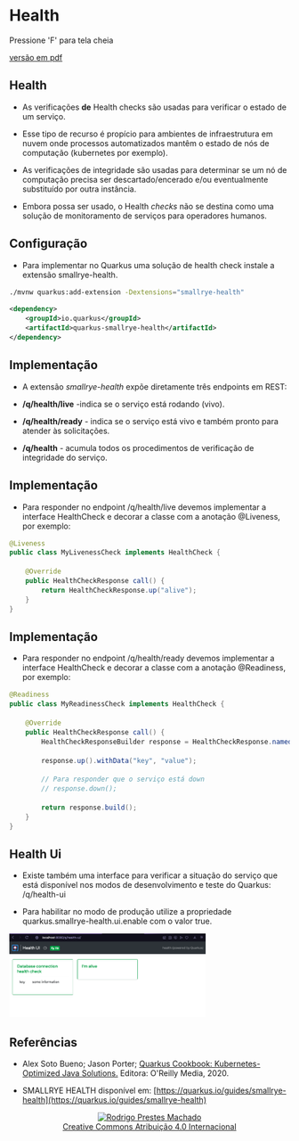 <!-- .slide: data-background-opacity="0.3" data-background-image="https://res.cloudinary.com/dotcom-prod/images/c_fill,f_auto,g_faces:center,q_auto,w_1920/v1/wt-cms-assets/2020/08/emayhqxbsu48vsdeqfl0/wtheadlessmicroservices1920x1440.jpg"
data-transition="convex"
-->
# Health
<!-- .element: style="margin-bottom:100px; font-size: 60px; color:white; font-family: Marker Felt;" -->

Pressione 'F' para tela cheia
<!-- .element: style="margin-bottom:10px; font-size: 15px; color:white" -->

[versão em pdf](?print-pdf)
<!-- .element: style="margin-bottom 25px; font-size: 15px; color:white" -->


<!-- .slide: data-background="#21093D" data-transition="convex" -->
## Health
<!-- .element: style="margin-bottom:50px; font-size: 50px; color:white; font-family: Marker Felt;" -->

* As verificações **de** Health checks são usadas para verificar o estado de um serviço.
<!-- .element: style="margin-bottom:50px; font-size: 25px; color:white" -->

* Esse tipo de recurso é propício para ambientes de infraestrutura em nuvem onde processos automatizados mantêm o estado de nós de computação (kubernetes por exemplo).
<!-- .element: style="margin-bottom:50px; font-size: 25px; color:white" -->

* As verificações de integridade são usadas para determinar se um nó de computação precisa ser descartado/encerado e/ou eventualmente substituído por outra instância.
<!-- .element: style="margin-bottom:50px; font-size: 25px; color:white" -->

* Embora possa ser usado, o Health _checks_ não se destina como uma solução de monitoramento de serviços para operadores humanos.
<!-- .element: style="margin-bottom:50px; font-size: 25px; color:white" -->


<!-- .slide: data-background="#21093D" data-transition="convex" -->
## Configuração
<!-- .element: style="margin-bottom:50px; font-size: 50px; color:white; font-family: Marker Felt;" -->

* Para implementar no Quarkus uma solução de health check instale a extensão smallrye-health.
<!-- .element: style="margin-bottom:50px; font-size: 25px; color:white" -->

```sh
./mvnw quarkus:add-extension -Dextensions="smallrye-health"
```
<!-- .element: style="margin-bottom:50px; font-size: 18px; font-family: arial; color:black; background-color: #F2FAF3;" -->

```xml
<dependency>
    <groupId>io.quarkus</groupId>
    <artifactId>quarkus-smallrye-health</artifactId>
</dependency>
```
<!-- .element: style="margin-bottom:50px; font-size: 18px; font-family: arial; color:black; background-color: #F2FAF3;" -->


<!-- .slide: data-background="#21093D" data-transition="convex" -->
## Implementação
<!-- .element: style="margin-bottom:50px; font-size: 50px; color:white; font-family: Marker Felt;" -->

* A extensão _smallrye-health_ expõe diretamente três endpoints em REST:
<!-- .element: style="margin-bottom:50px; font-size: 25px; color:white" -->

  * **/q/health/live** -indica se o serviço está rodando (vivo).
  <!-- .element: style="margin-bottom:50px; font-size: 25px; color:white" -->

  * **/q/health/ready** - indica se o serviço está vivo e também pronto para atender às solicitações.
  <!-- .element: style="margin-bottom:50px; font-size: 25px; color:white" -->

  * **/q/health** - acumula todos os procedimentos de verificação de integridade do serviço.
  <!-- .element: style="margin-bottom:50px; font-size: 25px; color:white" -->


<!-- .slide: data-background="#21093D" data-transition="convex" -->
## Implementação
<!-- .element: style="margin-bottom:50px; font-size: 50px; color:white; font-family: Marker Felt;" -->

* Para responder no endpoint /q/health/live devemos implementar a interface HealthCheck e decorar a classe com a anotação @Liveness, por exemplo:
<!-- .element: style="margin-bottom:50px; font-size: 25px; color:white" -->

```java
@Liveness
public class MyLivenessCheck implements HealthCheck {

    @Override
    public HealthCheckResponse call() {
        return HealthCheckResponse.up("alive");
    }
}
```
<!-- .element: style="margin-bottom:50px; font-size: 18px; font-family: arial; color:black; background-color: #F2FAF3;" -->


<!-- .slide: data-background="#21093D" data-transition="convex" -->
## Implementação
<!-- .element: style="margin-bottom:50px; font-size: 50px; color:white; font-family: Marker Felt;" -->

* Para responder no endpoint /q/health/ready devemos implementar a interface HealthCheck e decorar a classe com a anotação @Readiness, por exemplo:
<!-- .element: style="margin-bottom:50px; font-size: 25px; color:white" -->

```java
@Readiness
public class MyReadinessCheck implements HealthCheck {

    @Override
    public HealthCheckResponse call() {
        HealthCheckResponseBuilder response = HealthCheckResponse.named("Database connection health check");

        response.up().withData("key", "value");

        // Para responder que o serviço está down
        // response.down();

        return response.build();
    }
}
```
<!-- .element: style="margin-bottom:50px; font-size: 18px; font-family: arial; color:black; background-color: #F2FAF3;" -->


<!-- .slide: data-background="#21093D" data-transition="convex" -->
## Health Ui
<!-- .element: style="margin-bottom:50px; font-size: 50px; color:white; font-family: Marker Felt;" -->

* Existe também uma interface para verificar a situação do serviço que está disponível nos modos de desenvolvimento e teste do Quarkus: /q/health-ui
<!-- .element: style="margin-bottom:50px; font-size: 25px; color:white" -->

* Para habilitar no modo de produção utilize a propriedade quarkus.smallrye-health.ui.enable com o valor true.
<!-- .element: style="margin-bottom:50px; font-size: 25px; color:white" -->

<img src="img/health-ui.png" width="70%" height="70%"/><br/>


<!-- .slide: data-background="#21093D" data-transition="convex" -->
## Referências
<!-- .element: style="margin-bottom:50px; font-size: 50px; color:white; font-family: Marker Felt;" -->

* Alex Soto Bueno; Jason Porter; [Quarkus Cookbook: Kubernetes-Optimized Java Solutions.](https://www.amazon.com.br/gp/product/B08D364VMD/ref=as_li_tl?ie=UTF8&camp=1789&creative=9325&creativeASIN=B08D364VMD&linkCode=as2&tag=rpmhub-20&linkId=2f82a4bb959a1797ec9791e0af68d1af) Editora: O'Reilly Media, 2020.
<!-- .element: style="margin-bottom:50px; font-size: 25px; color:white" -->

* SMALLRYE HEALTH disponível em: [https://quarkus.io/guides/smallrye-health](https://quarkus.io/guides/smallrye-health)
<!-- .element: style="margin-bottom:70px; font-size: 25px; color:white" -->

<center>
<a href="https://rpmhub.dev" target="blanck"><img src="../../../imgs/logo.png" alt="Rodrigo Prestes Machado" width="3%" height="3%" border=0 style="border:0; text-decoration:none; outline:none"></a><br/>
<a rel="license" href="http://creativecommons.org/licenses/by/4.0/">Creative Commons Atribuição 4.0 Internacional</a>
</center>